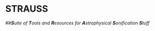 # STRAUSS
##***S**uite of **T**ools and **R**esources for **A**strophysical **S**onification **S**tuff*
